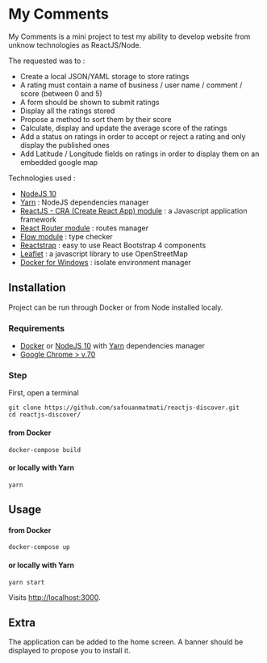 # My Comments

My Comments is a mini project to test my ability to develop website from unknow technologies as ReactJS/Node.

The requested was to :
* Create a local JSON/YAML storage to store ratings
* A rating must contain a name of business / user name / comment / score (between 0 and 5)
* A form should be shown to submit ratings
* Display all the ratings stored
* Propose a method to sort them by their score
* Calculate, display and update the average score of the ratings
* Add a status on ratings in order to accept or reject a rating and only display the published ones
* Add  Latitude / Longitude fields on ratings in order to display them on an embedded google map

Technologies used :
* [NodeJS 10](https://nodejs.org/en/)
* [Yarn](https://yarnpkg.com/en/) : NodeJS dependencies manager
* [ReactJS - CRA (Create React App) module](https://github.com/facebook/create-react-app) : a Javascript application framework
* [React Router module](https://github.com/ReactTraining/react-router) : routes manager
* [Flow module](https://flow.org/) : type checker
* [Reactstrap](https://reactstrap.github.io/) : easy to use React Bootstrap 4 components
* [Leaflet](https://leafletjs.com/) : a javascript library to use OpenStreetMap
* [Docker for Windows](https://docs.docker.com/docker-for-windows/install/) : isolate environment manager

## Installation
Project can be run through Docker or from Node installed localy.

### Requirements
* [Docker](https://www.docker.com/get-started)  or [NodeJS 10](https://nodejs.org/en/download/current/) with [Yarn](https://pecl.php.net/package/redis/2.2.7/windows) dependencies manager
* [Google Chrome > v.70](https://www.google.com/chrome/)

### Step
First, open a terminal

```
git clone https://github.com/safouanmatmati/reactjs-discover.git
cd reactjs-discover/
```
#### from Docker
```
docker-compose build
```
#### or locally with Yarn
```
yarn
```

## Usage

#### from Docker
```
docker-compose up
```
#### or locally with Yarn
```
yarn start
```

Visits [http://localhost:3000](http://localhost:3000).

## Extra
The application can be added to the home screen.
A banner should be displayed to propose you to install it.
